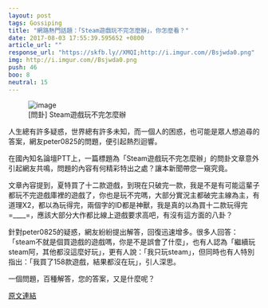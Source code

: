 ```yaml
---
layout: post
tags: Gossiping
title: "網路熱門話題：「Steam遊戲玩不完怎麼辦」，你怎麼看？"
date: 2017-08-03 17:55:39.595652 +0800
article_url: ""
response_url: "https://skfb.ly//XMQI;http://i.imgur.com//Bsjwda0.png"
img: http://i.imgur.com//Bsjwda0.png
push: 46
boo: 8
neutral: 15
---
```


<figure>
<img src="http://i.imgur.com//Bsjwda0.png" alt="image">
<figcaption>
[問卦] Steam遊戲玩不完怎麼辦
</figcaption>
</figure>



人生總有許多疑惑，世界總有許多未知，而一個人的困惑，也可能是眾人想追尋的答案，網友peter0825的問題，便引起熱烈迴響。

在國內知名論壇PTT上，一篇標題為「Steam遊戲玩不完怎麼辦」的問卦文章意外引起網友共鳴，問題的內容有何精彩特出之處？讓本新聞帶您一窺究竟。

文章內容提到，夏特買了十二款遊戲，到現在只破完一款，我是不是有可能這輩子都玩不完遊戲庫裡的遊戲了，你也是玩不完嗎，大部分實況主都破完主線為主，有道理X2，都以為玩得完，兩個字的ID都是神獸，我是真的以為買十二款玩得完=____=，應該大部分大作都比線上遊戲要求高吧，有沒有這方面的八卦？

針對peter0825的疑惑，網友紛紛提出解答，回復迅速增多。很多人回答：「steam不就是個買遊戲的遊戲嗎，你是不是誤會了什麼」，也有人認為「繼續玩steam阿，其他都沒這麼好玩」，更有人說：「我只玩steam」，但同時也有人特別指出：「我買了158款遊戲，結果都沒在玩」，引人深思。

一個問題，百種解答，您的答案，又是什麼呢？

<a href = "https://www.ptt.cc/bbs/Gossiping/M.1501744750.A.DA1.html">原文連結</a>

